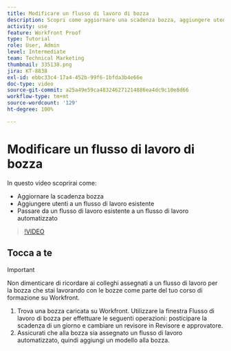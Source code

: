 ```yaml
---
title: Modificare un flusso di lavoro di bozza
description: Scopri come aggiornare una scadenza bozza, aggiungere utenti a un flusso di lavoro esistente e passare a un flusso di lavoro automatizzato in  [!DNL  Workfront].
activity: use
feature: Workfront Proof
type: Tutorial
role: User, Admin
level: Intermediate
team: Technical Marketing
thumbnail: 335138.png
jira: KT-8838
exl-id: ebbc33c4-17a4-452b-99f6-1bfda3b4e66e
doc-type: video
source-git-commit: a25a49e59ca483246271214886ea4dc9c10e8d66
workflow-type: tm+mt
source-wordcount: '129'
ht-degree: 100%

---
```


# Modificare un flusso di lavoro di bozza

In questo video scoprirai come:

* Aggiornare la scadenza bozza
* Aggiungere utenti a un flusso di lavoro esistente
* Passare da un flusso di lavoro esistente a un flusso di lavoro automatizzato

>[!VIDEO](https://video.tv.adobe.com/v/335138/?quality=12&learn=on)

## Tocca a te

>[!IMPORTANT]
>
>Non dimenticare di ricordare ai colleghi assegnati a un flusso di lavoro per la bozza che stai lavorando con le bozze come parte del tuo corso di formazione su Workfront.

1. Trova una bozza caricata su Workfront. Utilizzare la finestra Flusso di lavoro di bozza per effettuare le seguenti operazioni: posticipare la scadenza di un giorno e cambiare un revisore in Revisore e approvatore.
1. Assicurati che alla bozza sia assegnato un flusso di lavoro automatizzato, quindi aggiungi un modello alla bozza.



<!--
## Learn more
* Add stages and users to an automated workflow on a proof
* Convert a basic workflow to an automated workflow on a proof
* Create or edit an automated workflow for an existing proof
* Edit proof stages and reviewers
-->
